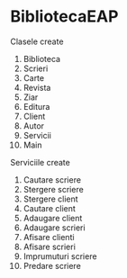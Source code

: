 # BibliotecaEAP
Clasele create
1. Biblioteca
2. Scrieri
3. Carte
4. Revista
5. Ziar
6. Editura
7. Client
8. Autor
9. Servicii
10. Main

Serviciile create
1. Cautare scriere
2. Stergere scriere
3. Stergere client
4. Cautare client
5. Adaugare client
6. Adaugare scrieri
7. Afisare clienti
8. Afisare scrieri
9. Imprumuturi scriere
10. Predare scriere
